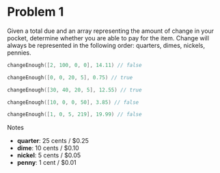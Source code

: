 # Problem 1

Given a total due and an array representing the amount of change in your pocket, determine whether you are able 
to pay for the item. Change will always be represented in the following order: quarters, dimes, nickels, pennies.

```go
changeEnough([2, 100, 0, 0], 14.11) // false

changeEnough([0, 0, 20, 5], 0.75) // true

changeEnough([30, 40, 20, 5], 12.55) // true

changeEnough([10, 0, 0, 50], 3.85) // false

changeEnough([1, 0, 5, 219], 19.99) // false
```

Notes 
- **quarter**: 25 cents / $0.25 
- **dime**: 10 cents / $0.10 
- **nickel**: 5 cents / $0.05 
- **penny**: 1 cent / $0.01
